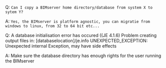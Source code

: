 Q: `Can I copy a BIMserver home directory/database from system X to sytem Y?`

A: `Yes, the BIMserver is platform agnostic, you can migratie from windows to linux, from 32 to 64 bit etc...`

Q: A database initialisation error has occured ((JE 4.1.6) Problem creating output files in: [databaselocation]/je.info UNEXPECTED_EXCEPTION: Unexpected internal Exception, may have side effects

A: Make sure the database directory has enough rights for the user running the BIMserver